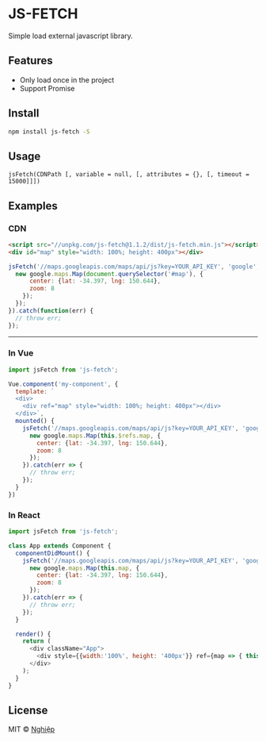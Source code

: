 # JS-FETCH
Simple load external javascript library.

## Features
- Only load once in the project
- Support Promise

## Install
```sh
npm install js-fetch -S
```

## Usage
`jsFetch(CDNPath [, variable = null, [, attributes = {}, [, timeout = 15000]]])`

## Examples
### CDN
```html
<script src="//unpkg.com/js-fetch@1.1.2/dist/js-fetch.min.js"></script>
<div id="map" style="width: 100%; height: 400px"></div>
```
```js
jsFetch('//maps.googleapis.com/maps/api/js?key=YOUR_API_KEY', 'google', { async: true, id: 'abc' }, 5000).then(function(google) {
  new google.maps.Map(document.querySelector('#map'), {
      center: {lat: -34.397, lng: 150.644},
      zoom: 8
    });
  });
}).catch(function(err) {
  // throw err;
});
```

---

### In Vue
```js
import jsFetch from 'js-fetch';

Vue.component('my-component', {
  template: `
  <div>
    <div ref="map" style="width: 100%; height: 400px"></div>
  </div>`,
  mounted() {
    jsFetch('//maps.googleapis.com/maps/api/js?key=YOUR_API_KEY', 'google').then(google => {
      new google.maps.Map(this.$refs.map, {
        center: {lat: -34.397, lng: 150.644},
        zoom: 8
      });
    }).catch(err => {
      // throw err;
    });
  }
})
```
### In React
```js
import jsFetch from 'js-fetch';

class App extends Component {
  componentDidMount() {
    jsFetch('//maps.googleapis.com/maps/api/js?key=YOUR_API_KEY', 'google').then(google => {
      new google.maps.Map(this.map, {
        center: {lat: -34.397, lng: 150.644},
        zoom: 8
      });
    }).catch(err => {
      // throw err;
    });
  }

  render() {
    return (
      <div className="App">
        <div style={{width:'100%', height: '400px'}} ref={map => { this.map = map; }}></div>
      </div>
    );
  }
}
```

## License
MIT © [Nghiệp](http://nghiepit.pro)